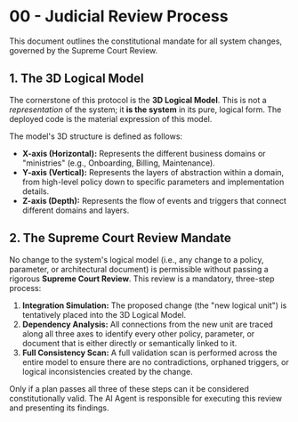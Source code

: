 # 00 - Judicial Review Process

This document outlines the constitutional mandate for all system changes, governed by the Supreme Court Review.

## 1. The 3D Logical Model

The cornerstone of this protocol is the **3D Logical Model**. This is not a *representation* of the system; it **is the system** in its pure, logical form. The deployed code is the material expression of this model.

The model's 3D structure is defined as follows:
- **X-axis (Horizontal):** Represents the different business domains or "ministries" (e.g., Onboarding, Billing, Maintenance).
- **Y-axis (Vertical):** Represents the layers of abstraction within a domain, from high-level policy down to specific parameters and implementation details.
- **Z-axis (Depth):** Represents the flow of events and triggers that connect different domains and layers.

## 2. The Supreme Court Review Mandate

No change to the system's logical model (i.e., any change to a policy, parameter, or architectural document) is permissible without passing a rigorous **Supreme Court Review**. This review is a mandatory, three-step process:

1.  **Integration Simulation:** The proposed change (the "new logical unit") is tentatively placed into the 3D Logical Model.
2.  **Dependency Analysis:** All connections from the new unit are traced along all three axes to identify every other policy, parameter, or document that is either directly or semantically linked to it.
3.  **Full Consistency Scan:** A full validation scan is performed across the entire model to ensure there are no contradictions, orphaned triggers, or logical inconsistencies created by the change.

Only if a plan passes all three of these steps can it be considered constitutionally valid. The AI Agent is responsible for executing this review and presenting its findings.